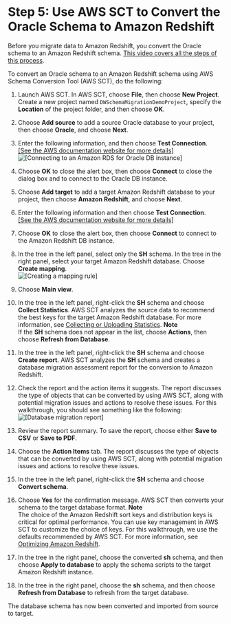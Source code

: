 # Step 5: Use AWS SCT to Convert the Oracle Schema to Amazon Redshift<a name="chap-rdsoracle2redshift.steps.convertschema"></a>

Before you migrate data to Amazon Redshift, you convert the Oracle schema to an Amazon Redshift schema\. [This video covers all the steps of this process](https://youtu.be/ZK7J74VJT04)\.

To convert an Oracle schema to an Amazon Redshift schema using AWS Schema Conversion Tool \(AWS SCT\), do the following:

1. Launch AWS SCT\. In AWS SCT, choose **File**, then choose **New Project**\. Create a new project named `DWSchemaMigrationDemoProject`, specify the **Location** of the project folder, and then choose **OK**\.

1. Choose **Add source** to add a source Oracle database to your project, then choose **Oracle**, and choose **Next**\.

1. Enter the following information, and then choose **Test Connection**\.    
[\[See the AWS documentation website for more details\]](http://docs.aws.amazon.com/dms/latest/sbs/chap-rdsoracle2redshift.steps.convertschema.html)  
![\[Connecting to an Amazon RDS for Oracle DB instance\]](http://docs.aws.amazon.com/dms/latest/sbs/images/sbs-rdsor2redshift11.png)

1. Choose **OK** to close the alert box, then choose **Connect** to close the dialog box and to connect to the Oracle DB instance\.

1. Choose **Add target** to add a target Amazon Redshift database to your project, then choose **Amazon Redshift**, and choose **Next**\.

1. Enter the following information and then choose **Test Connection**\.    
[\[See the AWS documentation website for more details\]](http://docs.aws.amazon.com/dms/latest/sbs/chap-rdsoracle2redshift.steps.convertschema.html)

1. Choose **OK** to close the alert box, then choose **Connect** to connect to the Amazon Redshift DB instance\.

1. In the tree in the left panel, select only the **SH** schema\. In the tree in the right panel, select your target Amazon Redshift database\. Choose **Create mapping**\.  
![\[Creating a mapping rule\]](http://docs.aws.amazon.com/dms/latest/sbs/images/sbs-rdsor2redshift12.png)

1. Choose **Main view**\.

1. In the tree in the left panel, right\-click the **SH** schema and choose **Collect Statistics**\. AWS SCT analyzes the source data to recommend the best keys for the target Amazon Redshift database\. For more information, see [Collecting or Uploading Statistics](https://docs.aws.amazon.com/SchemaConversionTool/latest/userguide/CHAP_Converting.DW.html#CHAP_Converting.DW.Statistics)\.
**Note**  
If the **SH** schema does not appear in the list, choose **Actions**, then choose **Refresh from Database**\.

1. In the tree in the left panel, right\-click the **SH** schema and choose **Create report**\. AWS SCT analyzes the **SH** schema and creates a database migration assessment report for the conversion to Amazon Redshift\.

1. Check the report and the action items it suggests\. The report discusses the type of objects that can be converted by using AWS SCT, along with potential migration issues and actions to resolve these issues\. For this walkthrough, you should see something like the following:  
![\[Database migration report\]](http://docs.aws.amazon.com/dms/latest/sbs/images/sbs-rdsor2redshift13.png)

1. Review the report summary\. To save the report, choose either **Save to CSV** or **Save to PDF**\.

1. Choose the **Action Items** tab\. The report discusses the type of objects that can be converted by using AWS SCT, along with potential migration issues and actions to resolve these issues\.

1. In the tree in the left panel, right\-click the **SH** schema and choose **Convert schema**\.

1. Choose **Yes** for the confirmation message\. AWS SCT then converts your schema to the target database format\.
**Note**  
The choice of the Amazon Redshift sort keys and distribution keys is critical for optimal performance\. You can use key management in AWS SCT to customize the choice of keys\. For this walkthrough, we use the defaults recommended by AWS SCT\. For more information, see [Optimizing Amazon Redshift](https://docs.aws.amazon.com/SchemaConversionTool/latest/userguide/CHAP_Converting.DW.RedshiftOpt.html)\.

1. In the tree in the right panel, choose the converted **sh** schema, and then choose **Apply to database** to apply the schema scripts to the target Amazon Redshift instance\.

1. In the tree in the right panel, choose the **sh** schema, and then choose **Refresh from Database** to refresh from the target database\.

The database schema has now been converted and imported from source to target\.
